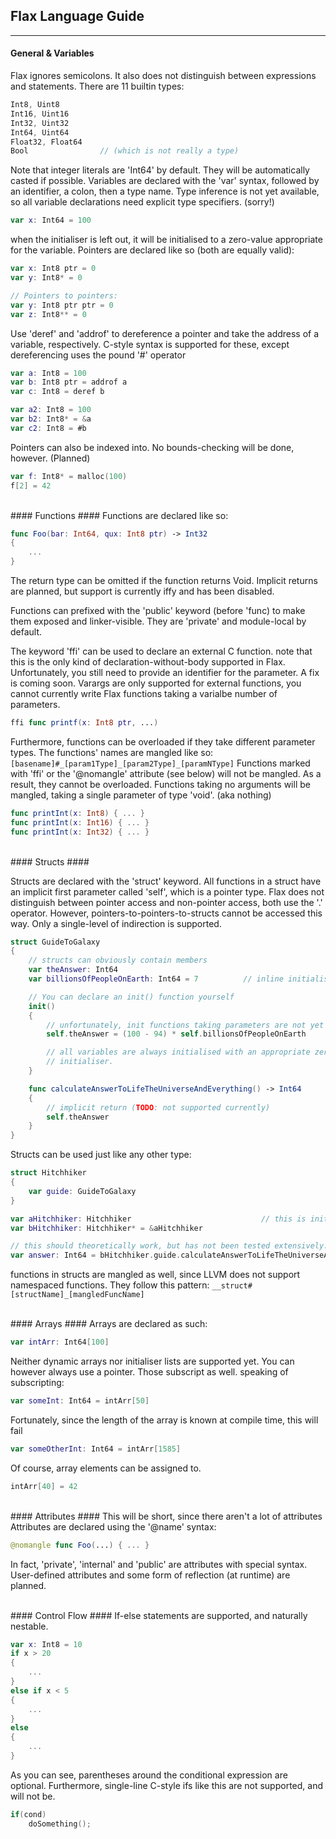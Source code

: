 ## Flax Language Guide ##
-------------------------

#### General & Variables ####

Flax ignores semicolons.
It also does not distinguish between expressions and statements.
There are 11 builtin types:

```swift
Int8, Uint8
Int16, Uint16
Int32, Uint32
Int64, Uint64
Float32, Float64
Bool                // (which is not really a type)
```

Note that integer literals are 'Int64' by default. They will be automatically casted if possible.
Variables are declared with the 'var' syntax, followed by an identifier, a colon, then a type name.
Type inference is not yet available, so all variable declarations need explicit type specifiers. (sorry!)

```swift
var x: Int64 = 100
```

when the initialiser is left out, it will be initialised to a zero-value appropriate for the variable.
Pointers are declared like so (both are equally valid):

```swift
var x: Int8 ptr = 0
var y: Int8* = 0

// Pointers to pointers:
var y: Int8 ptr ptr = 0
var z: Int8** = 0
```

Use 'deref' and 'addrof' to dereference a pointer and take the address of a variable, respectively.
C-style syntax is supported for these, except dereferencing uses the pound '#' operator

```swift
var a: Int8 = 100
var b: Int8 ptr = addrof a
var c: Int8 = deref b

var a2: Int8 = 100
var b2: Int8* = &a
var c2: Int8 = #b

```

Pointers can also be indexed into. No bounds-checking will be done, however. (Planned)

```swift
var f: Int8* = malloc(100)
f[2] = 42
```

<br/>
#### Functions ####
Functions are declared like so:

```swift
func Foo(bar: Int64, qux: Int8 ptr) -> Int32
{
	...
}
```

The return type can be omitted if the function returns Void.
Implicit returns are planned, but support is currently iffy and has been disabled.

Functions can prefixed with the 'public' keyword (before 'func) to make them exposed and linker-visible. They are 'private' and module-local by default.


The keyword 'ffi' can be used to declare an external C function.
note that this is the only kind of declaration-without-body supported in Flax.
Unfortunately, you still need to provide an identifier for the parameter. A fix is coming soon.
Varargs are only supported for external functions, you cannot currently write Flax functions taking a varialbe
number of parameters.

```swift
ffi func printf(x: Int8 ptr, ...)
```

Furthermore, functions can be overloaded if they take different parameter types.
The functions' names are mangled like so:
`[basename]#_[param1Type]_[param2Type]_[paramNType]`
Functions marked with 'ffi' or the '@nomangle' attribute (see below) will not be mangled.
As a result, they cannot be overloaded.
Functions taking no arguments will be mangled, taking a single parameter of type 'void'. (aka nothing)

```swift
func printInt(x: Int8) { ... }
func printInt(x: Int16) { ... }
func printInt(x: Int32) { ... }
```


<br/>
#### Structs ####

Structs are declared with the 'struct' keyword.
All functions in a struct have an implicit first parameter called 'self', which is a pointer type.
Flax does not distinguish between pointer access and non-pointer access, both use the '.' operator.
However, pointers-to-pointers-to-structs cannot be accessed this way. Only a single-level of indirection is supported.

```swift
struct GuideToGalaxy
{
	// structs can obviously contain members
	var theAnswer: Int64
	var billionsOfPeopleOnEarth: Int64 = 7			// inline initialisers are allowed.

	// You can declare an init() function yourself
	init()
	{
		// unfortunately, init functions taking parameters are not yet supported.
		self.theAnswer = (100 - 94) * self.billionsOfPeopleOnEarth

		// all variables are always initialised with an appropriate zero-value, regardless of the presence of a user-defined
		// initialiser.
	}

	func calculateAnswerToLifeTheUniverseAndEverything() -> Int64
	{
		// implicit return (TODO: not supported currently)
		self.theAnswer
	}
}
```

Structs can be used just like any other type:

```swift
struct Hitchhiker
{
	var guide: GuideToGalaxy
}

var aHitchhiker: Hitchhiker								// this is initialised with a default initialiser.
var bHitchhiker: Hitchhiker* = &aHitchhiker

// this should theoretically work, but has not been tested extensively. (struct members in structs)
var answer: Int64 = bHitchhiker.guide.calculateAnswerToLifeTheUniverseAndEverything()

```
functions in structs are mangled as well, since LLVM does not support namespaced functions.
They follow this pattern:
`__struct#[structName]_[mangledFuncName]`



<br/>
#### Arrays ####
Arrays are declared as such:

```swift
var intArr: Int64[100]
```

Neither dynamic arrays nor initialiser lists are supported yet.
You can however always use a pointer. Those subscript as well.
speaking of subscripting:

```swift
var someInt: Int64 = intArr[50]
```

Fortunately, since the length of the array is known at compile time, this will fail

```swift
var someOtherInt: Int64 = intArr[1585]
```

Of course, array elements can be assigned to.

```swift
intArr[40] = 42
```



<br/>
#### Attributes ####
This will be short, since there aren't a lot of attributes
Attributes are declared using the '@name' syntax:

```swift
@nomangle func Foo(...) { ... }
```
In fact, 'private', 'internal' and 'public' are attributes with special syntax.
User-defined attributes and some form of reflection (at runtime) are planned.

<br />
#### Control Flow ####
If-else statements are supported, and naturally nestable.

```swift
var x: Int8 = 10
if x > 20
{
	...
}
else if x < 5
{
	...
}
else
{
	...
}
```


As you can see, parentheses around the conditional expression
are optional.
Furthermore, single-line C-style ifs like this
are not supported, and will not be.

```c
if(cond)
	doSomething();

```

